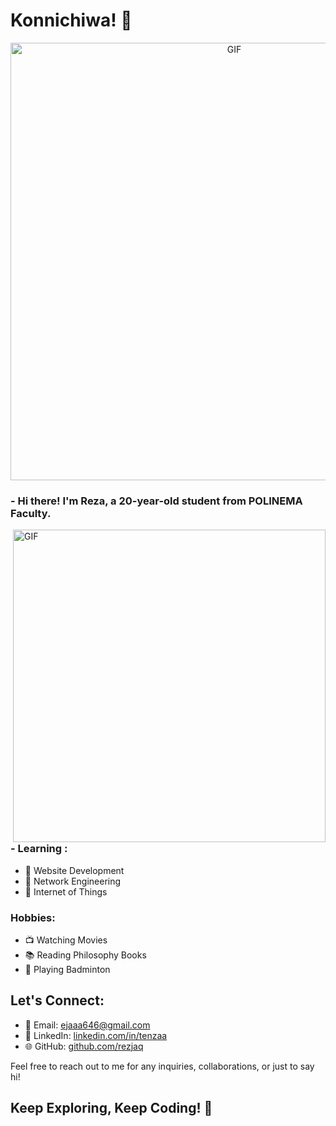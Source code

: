 # Konnichiwa! 👋

<div align="center">
<img hight="300" width="700" alt="GIF" align="center" src="https://github.com/Xx-Ashutosh-xX/Xx-Ashutosh-xX/blob/master/assets/208593.gif">
</div>


### - Hi there! I'm Reza, a 20-year-old student from POLINEMA Faculty.

<img hight="400" width="500" alt="GIF" align="right" src="https://github.com/Xx-Ashutosh-xX/Xx-Ashutosh-xX/blob/master/assets/1936.gif">

### - Learning :
- 🌟 Website Development
- 🌟 Network Engineering
- 🌟 Internet of Things

### Hobbies: 
- 📺 Watching Movies
- 📚 Reading Philosophy Books
- 🏸 Playing Badminton

## Let's Connect:

- 📧 Email: [ejaaa646@gmail.com](mailto:ejaaa646@gmail.com)
- 💼 LinkedIn: [linkedin.com/in/tenzaa](https://www.linkedin.com/in/tenzaa)
- 🌐 GitHub: [github.com/rezjaq](https://https://github.com/rezjaq)

Feel free to reach out to me for any inquiries, collaborations, or just to say hi!

## Keep Exploring, Keep Coding! 🚀
